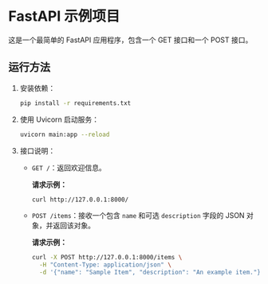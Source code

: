 # FastAPI 示例项目

这是一个最简单的 FastAPI 应用程序，包含一个 GET 接口和一个 POST 接口。

## 运行方法

1. 安装依赖：

   ```bash
   pip install -r requirements.txt
   ```

2. 使用 Uvicorn 启动服务：

   ```bash
   uvicorn main:app --reload
   ```

3. 接口说明：
   - `GET /`：返回欢迎信息。

     **请求示例：**

     ```bash
     curl http://127.0.0.1:8000/
     ```

   - `POST /items`：接收一个包含 `name` 和可选 `description` 字段的 JSON 对象，并返回该对象。

     **请求示例：**

     ```bash
     curl -X POST http://127.0.0.1:8000/items \
       -H "Content-Type: application/json" \
       -d '{"name": "Sample Item", "description": "An example item."}'
     ```
